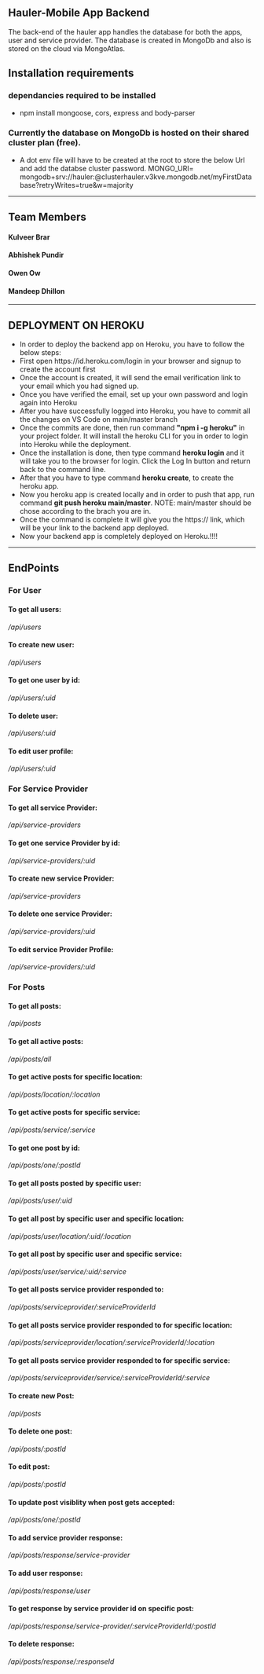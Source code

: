 ## Hauler-Mobile App Backend
The back-end of the hauler app handles the database for both the apps, user and service provider. The database is created in MongoDb and also is stored on the cloud via MongoAtlas.

## Installation requirements

### dependancies required to be installed
- npm install mongoose, cors, express and body-parser

### Currently the database on MongoDb is hosted on their shared cluster plan (free).
- A dot env file will have to be created at the root to store the below Url and add the databse cluster password.
    MONGO_URI= mongodb+srv://hauler:<password>@clusterhauler.v3kve.mongodb.net/myFirstDatabase?retryWrites=true&w=majority

---
## Team Members

#### Kulveer Brar
#### Abhishek Pundir
#### Owen Ow
#### Mandeep Dhillon

---
 ## DEPLOYMENT ON HEROKU
 * In order to deploy the backend app on Heroku, you have to follow the below steps:
    <li>First open https://id.heroku.com/login in your browser and signup to create the account first</li>
    <li>Once the account is created, it will send the email verification link to your email which you had signed up.</li>
    <li>Once you have verified the email, set up your own password and login again into Heroku</li>
    <li>After you have successfully logged into Heroku, you have to commit all the changes on VS Code on main/master branch</li>
    <li>Once the commits are done, then run command <strong>"npm i -g heroku"</strong> in your project folder. It will install the heroku CLI for you in order to login into Heroku while the deployment.</li>
    <li>Once the installation is done, then type command <strong>heroku login</strong> and it will take you to the browser for login. Click the Log In button and return back to the command line.</li>
    <li>After that you have to type command <strong>heroku create</strong>, to create the heroku app.</li>
    <li>Now you heroku app is created locally and in order to push that app, run command <strong>git push heroku main/master</strong>. NOTE: main/master should be chose according to the brach you are in.</li>
    <li>Once the command is complete it will give you the https:// link, which will be your link to the backend app deployed.</li>
    <li>Now your backend app is completely deployed on Heroku.!!!!</li>

---
## EndPoints

### For User
#### To get all users: 
_/api/users_   
#### To create new user: 
_/api/users_ 
#### To get one user by id: 
_/api/users/:uid_ 
#### To delete user: 
_/api/users/:uid_   
#### To edit user profile: 
_/api/users/:uid_   

### For Service Provider
#### To get all service Provider: 
_/api/service-providers_
#### To get one service Provider by id:
 _/api/service-providers/:uid_
#### To create new service Provider: 
_/api/service-providers_
#### To delete one service Provider: 
_/api/service-providers/:uid_
#### To edit service Provider Profile: 
_/api/service-providers/:uid_

### For Posts
#### To get all posts:
_/api/posts_

#### To get all active posts:
_/api/posts/all_

#### To get active posts for specific location:
_/api/posts/location/:location_

#### To get active posts for specific service:
_/api/posts/service/:service_

#### To get one post by id:
_/api/posts/one/:postId_

#### To get all posts posted by specific user: 
_/api/posts/user/:uid_

#### To get all post by specific user and specific location:
_/api/posts/user/location/:uid/:location_

#### To get all post by specific user and specific service:
_/api/posts/user/service/:uid/:service_

#### To get all posts service provider responded to:
_/api/posts/serviceprovider/:serviceProviderId_

#### To get all posts service provider responded to for specific location:
_/api/posts/serviceprovider/location/:serviceProviderId/:location_

#### To get all posts service provider responded to for specific service:
_/api/posts/serviceprovider/service/:serviceProviderId/:service_

#### To create new Post:
_/api/posts_

#### To delete one post:
_/api/posts/:postId_

#### To edit post:
_/api/posts/:postId_

#### To update post visiblity when post gets accepted:
_/api/posts/one/:postId_

#### To add service provider response:
_/api/posts/response/service-provider_

#### To add user response:
_/api/posts/response/user_

#### To get response by service provider id on specific post:
_/api/posts/response/service-provider/:serviceProviderId/:postId_

#### To delete response:
_/api/posts/response/:responseId_





